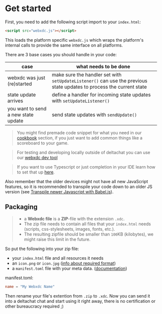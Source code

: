# Get started

First, you need to add the following script import to your `index.html`:

```html
<script src="webxdc.js"></script>
```

This loads the platform specific `webxdc.js` which wraps the platform's internal calls to provide the same interface on all platforms.

There are 3 base cases you should handle in your code:

| case                                | what needs to be done                                                                                                |
| ----------------------------------- | -------------------------------------------------------------------------------------------------------------------- |
| webxdc was just (re)started         | make sure the handler set with `setUpdateListener()` can use the previous state updates to process the current state |
| state update arrives                | define a handler for incoming state updates with `setUpdateListener()`                                               |
| you want to send a new state update | send state updates with `sendUpdate()`                                                                               |

> You might find premade code snippet for what you need in our [cookbook](./04_cookbook.md) section, if you just want to add common things like a scoreboard to your game.

> For testing and developing locally outside of deltachat you can use our [webxdc dev tool](./02_02_dev_tool.md)

> If you want to use Typescript or just completion in your IDE learn how to set that up [here](./05_02_typescript.md).

Also remember that the older devices might not have all new JavaScript features,
so it is recommended to transpile your code down to an older JS version (see [Transpile newer Javascript with Babel.js](./05_01_babel.md)).

## Packaging

> - a **Webxdc file** is a **ZIP**-file with the extension `.xdc`.
> - The zip file needs to contain all files that your `index.html` needs (scripts, css-stylesheets, images, fonts, etc.).
> - The resulting zipfile should be smaller than `100`KB (kilobytes), we might raise this limit in the future.

So put the following into your zip file:

- your `index.html` file and all resources it needs
- an `icon.png` or `icon.jpg` ([info about required format](./03_api_reference.md#app-icon))
- a `manifest.toml` file with your meta data. ([documentation](./03_api_reference.md#manifest-file))

manifest.toml:

```toml
name = "My Webxdc Name"
```

Then rename your file's extention from `.zip` to `.xdc`.
Now you can send it into a deltachat chat and start using it right away, there is no certification or other bureaucracy required ;)
